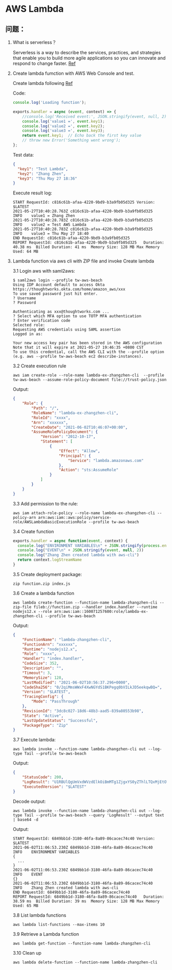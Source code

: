 # AWS Lambda

## 问题：

1. What is serverless？

   Serverless is a way to describe the services, practices, and strategies that enable you to build more agile applications so you can innovate and respond to change faster. [Ref](https://aws.amazon.com/serverless/)

2. Create lambda fumction with AWS Web Console and test.

   Create lambda following [Ref](https://aws.amazon.com/cn/getting-started/hands-on/run-serverless-code/)

   Code: 

   ```js
   console.log('Loading function');
   
   exports.handler = async (event, context) => {
       //console.log('Received event:', JSON.stringify(event, null, 2));
       console.log('value1 =', event.key1);
       console.log('value2 =', event.key2);
       console.log('value3 =', event.key3);
       return event.key1;  // Echo back the first key value
       // throw new Error('Something went wrong');
   };
   
   ```

   Test data:

   ```json
   {
     "key1": "Test Lambda",
     "key2": "Zhang Zhen",
     "key3": "Thu May 27 18:36"
   }
   ```

   Execute result log:

   ```
   START RequestId: c816c61b-afaa-4220-9bd9-b3a9fb05d325 Version: $LATEST
   2021-05-27T10:40:28.763Z	c816c61b-afaa-4220-9bd9-b3a9fb05d325	INFO	value1 = Zhang Zhen
   2021-05-27T10:40:28.783Z	c816c61b-afaa-4220-9bd9-b3a9fb05d325	INFO	value2 = Test AWS Lambda
   2021-05-27T10:40:28.783Z	c816c61b-afaa-4220-9bd9-b3a9fb05d325	INFO	value3 = Thu May 27 18:40
   END RequestId: c816c61b-afaa-4220-9bd9-b3a9fb05d325
   REPORT RequestId: c816c61b-afaa-4220-9bd9-b3a9fb05d325	Duration: 40.38 ms	Billed Duration: 41 ms	Memory Size: 128 MB	Max Memory Used: 64 MB	
   ```

3. Lambda function via aws cli with ZIP file and invoke Create lambda

   3.1 Login aws with saml2aws:

   ```shell
   $ saml2aws login --profile tw-aws-beach             
   Using IDP Account default to access Okta https://thoughtworks.okta.com/home/amazon_aws/xxx
   To use saved password just hit enter.
   ? Username 
   ? Password
   
   Authenticating as xxx@thoughtworks.com ...
   ? Select which MFA option to use TOTP MFA authentication
   ? Enter verification code
   Selected role: 
   Requesting AWS credentials using SAML assertion
   Logged in as: 
   
   Your new access key pair has been stored in the AWS configuration
   Note that it will expire at 2021-05-27 19:46:35 +0800 CST
   To use this credential, call the AWS CLI with the --profile option (e.g. aws --profile tw-aws-beach ec2 describe-instances).
   ```

   3.2 Create execution rule
   
   ```shell
   aws iam create-role --role-name lambda-ex-zhangzhen-cli  --profile tw-aws-beach --assume-role-policy-document file://trust-policy.json
   ```
   
   Output:
   
   ```json
   {
       "Role": {
           "Path": "/",
           "RoleName": "lambda-ex-zhangzhen-cli",
           "RoleId": "xxxx",
           "Arn": "xxxxxx",
           "CreateDate": "2021-06-02T10:46:07+00:00",
           "AssumeRolePolicyDocument": {
               "Version": "2012-10-17",
               "Statement": [
                   {
                       "Effect": "Allow",
                       "Principal": {
                           "Service": "lambda.amazonaws.com"
                       },
                       "Action": "sts:AssumeRole"
                   }
               ]
           }
       }
   }
   ```
   
   3.3 Add permission to the rule:
   
   ```shell
   aws iam attach-role-policy --role-name lambda-ex-zhangzhen-cli --policy-arn arn:aws:iam::aws:policy/service-role/AWSLambdaBasicExecutionRole --profile tw-aws-beach
   ```
   
   3.4 Create function
   
   ```js
   exports.handler = async function(event, context) {
     console.log("ENVIRONMENT VARIABLES\n" + JSON.stringify(process.env, null, 2))
     console.log("EVENT\n" + JSON.stringify(event, null, 2))
     console.log("Zhang Zhen created lambda with aws-cli")
     return context.logStreamName
   }
   ```
   
   3.5 Create deployment package:
   
   ```shell
   zip function.zip index.js
   ```
   
   3.6 Create a lambda function
   
   ```shell
   aws lambda create-function --function-name lambda-zhangzhen-cli --zip-file fileb://function.zip --handler index.handler --runtime nodejs12.x --role arn:aws:iam::160071257600:role/lambda-ex-zhangzhen-cli --profile tw-aws-beach
   ```
   
   Output:
   
   ```json
   {
       "FunctionName": "lambda-zhangzhen-cli",
       "FunctionArn": "xxxxxx",
       "Runtime": "nodejs12.x",
       "Role": "xxxx",
       "Handler": "index.handler",
       "CodeSize": 352,
       "Description": "",
       "Timeout": 3,
       "MemorySize": 128,
       "LastModified": "2021-06-02T10:56:37.296+0000",
       "CodeSha256": "0/2qiMmsWWxF4XwNGYdS1BKPegq0bVILkJD5eekqwBQ=",
       "Version": "$LATEST",
       "TracingConfig": {
           "Mode": "PassThrough"
       },
       "RevisionId": "3dc8c027-18d6-48b3-aad5-839a80553b98",
       "State": "Active",
       "LastUpdateStatus": "Successful",
       "PackageType": "Zip"
   }
   ```
   
   3.7 Execute lambda:
   
   ```shell
   aws lambda invoke --function-name lambda-zhangzhen-cli out --log-type Tail --profile tw-aws-beach
   ```
   
   Output:
   
   ```json
   {
       "StatusCode": 200,
       "LogResult": "U1RBUlQgUmVxdWVzdElkOiBmMTg1ZjgxYS0yZThlLTQxMjEtOWU4YS05NzBlZmI2NmM0ZWYgVmVyc2lvbjogJExBVEVT...",
       "ExecutedVersion": "$LATEST"
   }
   ```
   
   Decode output:
   
   ```shell
   aws lambda invoke --function-name lambda-zhangzhen-cli out --log-type Tail --profile tw-aws-beach --query 'LogResult' --output text | base64 -d
   ```
   
   Output:
   
   ```shell
   START RequestId: 6849bb1d-3180-46fa-8a89-86cacec74c40 Version: $LATEST
   2021-06-02T11:06:53.230Z	6849bb1d-3180-46fa-8a89-86cacec74c40	INFO	ENVIRONMENT VARIABLES
   {
     ...
   }
   2021-06-02T11:06:53.230Z	6849bb1d-3180-46fa-8a89-86cacec74c40	INFO	EVENT
   {}
   2021-06-02T11:06:53.230Z	6849bb1d-3180-46fa-8a89-86cacec74c40	INFO	Zhang Zhen created lambda with aws-cli
   END RequestId: 6849bb1d-3180-46fa-8a89-86cacec74c40
   REPORT RequestId: 6849bb1d-3180-46fa-8a89-86cacec74c40	Duration: 38.59 ms	Billed Duration: 39 ms	Memory Size: 128 MB	Max Memory Used: 65 MB
   ```
   
   3.8 List lambda functions
   
   ```shell
   aws lambda list-functions --max-items 10
   ```
   
   3.9 Retrieve a Lambda function
   
   ```shell
   aws lambda get-function --function-name lambda-zhangzhen-cli
   ```
   
   3.10 Clean up
   
   ```shell
   aws lambda delete-function --function-name lambda-zhangzhen-cli
   ```
   
   

